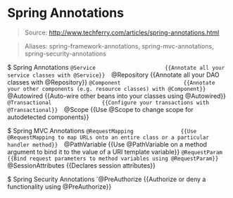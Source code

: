 # Spring Annotations

> Source: http://www.techferry.com/articles/spring-annotations.html

> Aliases: spring-framework-annotations, spring-mvc-annotations, spring-security-annotations

$ Spring Annotations
    `@Service                      {{Annotate all your service classes with @Service}} 
    `@Repository                   {{Annotate all your DAO classes with @Repository}} 
    `@Component                    {{Annotate your other components (e.g. resource classes) with @Component}} 
    `@Autowired                    {{Auto-wire other beans into your classes using @Autowired}} 
    `@Transactional                {{Configure your transactions with @Transactional}} 
    `@Scope                        {{Use @Scope to change scope for autodetected components}} 

$ Spring MVC Annotations
    `@RequestMapping               {{Use @RequestMapping to map URLs onto an entire class or a particular handler method}} 
    `@PathVariable                 {{Use @PathVariable on a method argument to bind it to the value of a URI template variable}} 
    `@RequestParam                 {{Bind request parameters to method variables using @RequestParam}} 
    `@SessionAttributes            {{Declares session attributes}} 

$ Spring Security Annotations
    `@PreAuthorize                 {{Authorize or deny a functionality using @PreAuthorize}} 

